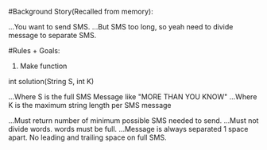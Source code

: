 #Background Story(Recalled from memory):

...You want to send SMS.
...But SMS too long, so yeah need to divide message to separate SMS.

#Rules + Goals:

1. Make function

int solution(String S, int K)

...Where S is the full SMS Message like "MORE THAN YOU KNOW"
...Where K is the maximum string length per SMS message

...Must return number of minimum possible SMS needed to send. 
...Must not divide words. words must be full.
...Message is always separated 1 space apart. No leading and trailing space on full SMS.
